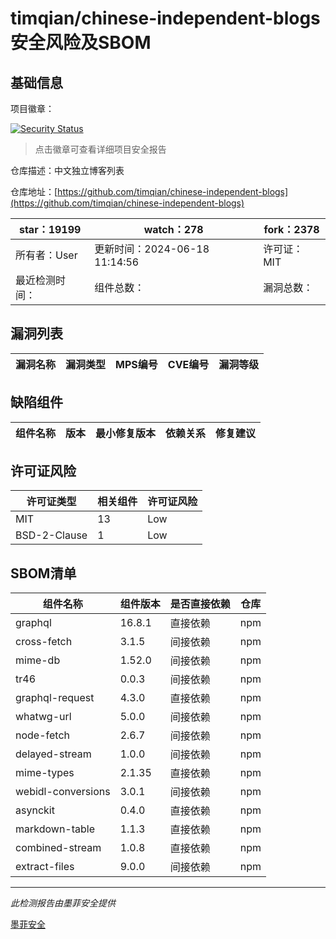 # timqian/chinese-independent-blogs安全风险及SBOM

## 基础信息

项目徽章：

[![Security Status](https://www.murphysec.com/platform3/v31/badge/1806405227767914496.svg)](https://www.murphysec.com/console/report/1792633716846252032/1806405227767914496)

> 点击徽章可查看详细项目安全报告

仓库描述：中文独立博客列表

仓库地址：[https://github.com/timqian/chinese-independent-blogs](https://github.com/timqian/chinese-independent-blogs)

| star：19199 | watch：278 | fork：2378 |
| ----------- | -------------- | ------------ |
| 所有者：User | 更新时间：2024-06-18 11:14:56 | 许可证：MIT |
| 最近检测时间： | 组件总数： | 漏洞总数： |




## 漏洞列表

| 漏洞名称 | 漏洞类型 | MPS编号 | CVE编号 | 漏洞等级 |
| ------- | ------ | ------- | ------ | ----- |





## 缺陷组件

| 组件名称 | 版本 | 最小修复版本 | 依赖关系 | 修复建议 |
| -------- | ---- | ------------ | -------- | -------- |





## 许可证风险

| 许可证类型 | 相关组件 | 许可证风险 |
| ---------- | -------- | ---------- |
|MIT|13|Low|
|BSD-2-Clause|1|Low|




## SBOM清单

| 组件名称 | 组件版本 | 是否直接依赖 | 仓库 |
| -------- | -------- | ------------ | ---- |
|graphql|16.8.1|直接依赖|npm|
|cross-fetch|3.1.5|间接依赖|npm|
|mime-db|1.52.0|间接依赖|npm|
|tr46|0.0.3|间接依赖|npm|
|graphql-request|4.3.0|直接依赖|npm|
|whatwg-url|5.0.0|间接依赖|npm|
|node-fetch|2.6.7|间接依赖|npm|
|delayed-stream|1.0.0|间接依赖|npm|
|mime-types|2.1.35|直接依赖|npm|
|webidl-conversions|3.0.1|间接依赖|npm|
|asynckit|0.4.0|直接依赖|npm|
|markdown-table|1.1.3|直接依赖|npm|
|combined-stream|1.0.8|直接依赖|npm|
|extract-files|9.0.0|间接依赖|npm|


------

*此检测报告由墨菲安全提供*

[墨菲安全](www.murphysec.com)